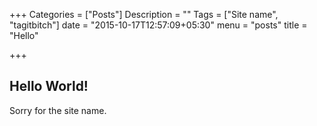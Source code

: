 +++
Categories = ["Posts"]
Description = ""
Tags = ["Site name", "tagitbitch"]
date = "2015-10-17T12:57:09+05:30"
menu = "posts"
title = "Hello"

+++

## Hello World!

Sorry for the site name.
